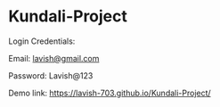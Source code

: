 # Kundali-Project

Login Credentials:

Email: lavish@gmail.com     

Password: Lavish@123

Demo link: https://lavish-703.github.io/Kundali-Project/
